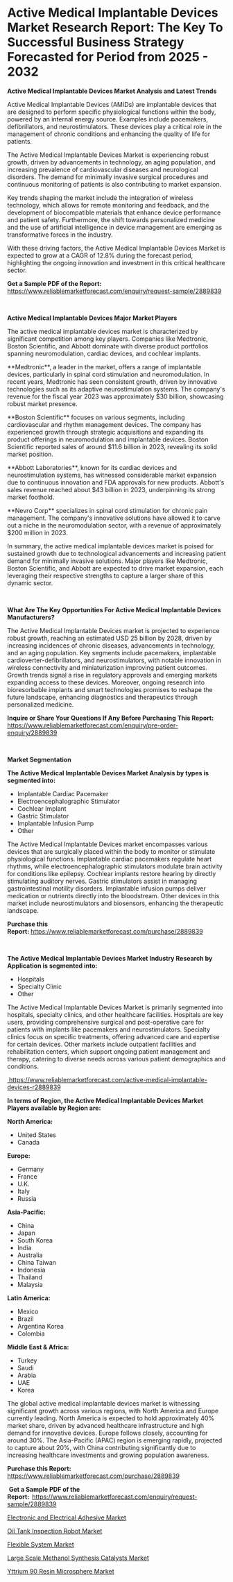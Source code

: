<p><h1>Active Medical Implantable Devices Market Research Report: The Key To Successful Business Strategy Forecasted for Period from 2025 - 2032</h1></p><p><strong>Active Medical Implantable Devices Market Analysis and Latest Trends</strong></p>
<p><p>Active Medical Implantable Devices (AMIDs) are implantable devices that are designed to perform specific physiological functions within the body, powered by an internal energy source. Examples include pacemakers, defibrillators, and neurostimulators. These devices play a critical role in the management of chronic conditions and enhancing the quality of life for patients.</p><p>The Active Medical Implantable Devices Market is experiencing robust growth, driven by advancements in technology, an aging population, and increasing prevalence of cardiovascular diseases and neurological disorders. The demand for minimally invasive surgical procedures and continuous monitoring of patients is also contributing to market expansion.</p><p>Key trends shaping the market include the integration of wireless technology, which allows for remote monitoring and feedback, and the development of biocompatible materials that enhance device performance and patient safety. Furthermore, the shift towards personalized medicine and the use of artificial intelligence in device management are emerging as transformative forces in the industry.</p><p>With these driving factors, the Active Medical Implantable Devices Market is expected to grow at a CAGR of 12.8% during the forecast period, highlighting the ongoing innovation and investment in this critical healthcare sector.</p></p>
<p><strong>Get a Sample PDF of the Report:&nbsp;</strong> <a href="https://www.reliablemarketforecast.com/enquiry/request-sample/2889839?utm_campaign=1900&utm_medium=2&utm_source=Github&utm_content=ia&utm_term=14032025&utm_id=active-medical-implantable-devices">https://www.reliablemarketforecast.com/enquiry/request-sample/2889839</a></p>
<p>&nbsp;</p>
<p><strong>Active Medical Implantable Devices Major Market Players</strong></p>
<p><p>The active medical implantable devices market is characterized by significant competition among key players. Companies like Medtronic, Boston Scientific, and Abbott dominate with diverse product portfolios spanning neuromodulation, cardiac devices, and cochlear implants.</p><p>**Medtronic**, a leader in the market, offers a range of implantable devices, particularly in spinal cord stimulation and neuromodulation. In recent years, Medtronic has seen consistent growth, driven by innovative technologies such as its adaptive neurostimulation systems. The company's revenue for the fiscal year 2023 was approximately $30 billion, showcasing robust market presence.</p><p>**Boston Scientific** focuses on various segments, including cardiovascular and rhythm management devices. The company has experienced growth through strategic acquisitions and expanding its product offerings in neuromodulation and implantable devices. Boston Scientific reported sales of around $11.6 billion in 2023, revealing its solid market position.</p><p>**Abbott Laboratories**, known for its cardiac devices and neurostimulation systems, has witnessed considerable market expansion due to continuous innovation and FDA approvals for new products. Abbott's sales revenue reached about $43 billion in 2023, underpinning its strong market foothold.</p><p>**Nevro Corp** specializes in spinal cord stimulation for chronic pain management. The company's innovative solutions have allowed it to carve out a niche in the neuromodulation sector, with a revenue of approximately $200 million in 2023.</p><p>In summary, the active medical implantable devices market is poised for sustained growth due to technological advancements and increasing patient demand for minimally invasive solutions. Major players like Medtronic, Boston Scientific, and Abbott are expected to drive market expansion, each leveraging their respective strengths to capture a larger share of this dynamic sector.</p></p>
<p>&nbsp;</p>
<p><strong>What Are The Key Opportunities For Active Medical Implantable Devices Manufacturers?</strong></p>
<p><p>The Active Medical Implantable Devices market is projected to experience robust growth, reaching an estimated USD 25 billion by 2028, driven by increasing incidences of chronic diseases, advancements in technology, and an aging population. Key segments include pacemakers, implantable cardioverter-defibrillators, and neurostimulators, with notable innovation in wireless connectivity and miniaturization improving patient outcomes. Growth trends signal a rise in regulatory approvals and emerging markets expanding access to these devices. Moreover, ongoing research into bioresorbable implants and smart technologies promises to reshape the future landscape, enhancing diagnostics and therapeutics through personalized medicine.</p></p>
<p><strong>Inquire or Share Your Questions If Any Before Purchasing This Report:</strong> <a href="https://www.reliablemarketforecast.com/enquiry/pre-order-enquiry/2889839?utm_campaign=1900&utm_medium=2&utm_source=Github&utm_content=ia&utm_term=14032025&utm_id=active-medical-implantable-devices">https://www.reliablemarketforecast.com/enquiry/pre-order-enquiry/2889839</a></p>
<p>&nbsp;</p>
<p><strong>Market Segmentation</strong></p>
<p><strong>The Active Medical Implantable Devices Market Analysis by types is segmented into:</strong></p>
<p><ul><li>Implantable Cardiac Pacemaker</li><li>Electroencephalographic Stimulator</li><li>Cochlear Implant</li><li>Gastric Stimulator</li><li>Implantable Infusion Pump</li><li>Other</li></ul></p>
<p><p>The Active Medical Implantable Devices market encompasses various devices that are surgically placed within the body to monitor or stimulate physiological functions. Implantable cardiac pacemakers regulate heart rhythms, while electroencephalographic stimulators modulate brain activity for conditions like epilepsy. Cochlear implants restore hearing by directly stimulating auditory nerves. Gastric stimulators assist in managing gastrointestinal motility disorders. Implantable infusion pumps deliver medication or nutrients directly into the bloodstream. Other devices in this market include neurostimulators and biosensors, enhancing the therapeutic landscape.</p></p>
<p><strong>Purchase this Report:&nbsp;</strong><a href="https://www.reliablemarketforecast.com/purchase/2889839?utm_campaign=1900&utm_medium=2&utm_source=Github&utm_content=ia&utm_term=14032025&utm_id=active-medical-implantable-devices">https://www.reliablemarketforecast.com/purchase/2889839</a></p>
<p>&nbsp;</p>
<p><strong>The Active Medical Implantable Devices Market Industry Research by Application is segmented into:</strong></p>
<p><ul><li>Hospitals</li><li>Specialty Clinic</li><li>Other</li></ul></p>
<p><p>The Active Medical Implantable Devices Market is primarily segmented into hospitals, specialty clinics, and other healthcare facilities. Hospitals are key users, providing comprehensive surgical and post-operative care for patients with implants like pacemakers and neurostimulators. Specialty clinics focus on specific treatments, offering advanced care and expertise for certain devices. Other markets include outpatient facilities and rehabilitation centers, which support ongoing patient management and therapy, catering to diverse needs across various patient demographics and conditions.</p></p>
<p><a href="https://www.reliablemarketforecast.com/active-medical-implantable-devices-r2889839?utm_campaign=1900&utm_medium=2&utm_source=Github&utm_content=ia&utm_term=14032025&utm_id=active-medical-implantable-devices">&nbsp;https://www.reliablemarketforecast.com/active-medical-implantable-devices-r2889839</a></p>
<p><strong>In terms of Region, the Active Medical Implantable Devices Market Players available by Region are:</strong></p>
<p>
    <p> <strong> North America: </strong>
        <ul>
            <li>United States</li>
            <li>Canada</li>
        </ul>
        </p> 
    <p> <strong> Europe: </strong>
        <ul>
            <li>Germany</li>
            <li>France</li>
            <li>U.K.</li>
            <li>Italy</li>
            <li>Russia</li>
        </ul>
        </p> 
    <p> <strong> Asia-Pacific: </strong>
        <ul>
            <li>China</li>
            <li>Japan</li>
            <li>South Korea</li>
            <li>India</li>
            <li>Australia</li>
            <li>China Taiwan</li>
            <li>Indonesia</li>
            <li>Thailand</li>
            <li>Malaysia</li>
        </ul>
        </p> 
    <p> <strong> Latin America: </strong>
        <ul>
            <li>Mexico</li>
            <li>Brazil</li>
            <li>Argentina Korea</li>
            <li>Colombia</li>
        </ul>
        </p> 
    <p> <strong> Middle East & Africa: </strong>
        <ul>
            <li>Turkey</li>
            <li>Saudi</li>
            <li>Arabia</li>
            <li>UAE</li>
            <li>Korea</li>
        </ul>
    </p>
    </p>
<p><p>The global active medical implantable devices market is witnessing significant growth across various regions, with North America and Europe currently leading. North America is expected to hold approximately 40% market share, driven by advanced healthcare infrastructure and high demand for innovative devices. Europe follows closely, accounting for around 30%. The Asia-Pacific (APAC) region is emerging rapidly, projected to capture about 20%, with China contributing significantly due to increasing healthcare investments and growing population awareness.</p></p>
<p><strong>Purchase this Report: </strong><a href="https://www.reliablemarketforecast.com/purchase/2889839?utm_campaign=1900&utm_medium=2&utm_source=Github&utm_content=ia&utm_term=14032025&utm_id=active-medical-implantable-devices">https://www.reliablemarketforecast.com/purchase/2889839</a></p>
<p>&nbsp;<strong>Get a Sample PDF of the Report:&nbsp;&nbsp;</strong><a href="https://www.reliablemarketforecast.com/enquiry/request-sample/2889839?utm_campaign=1900&utm_medium=2&utm_source=Github&utm_content=ia&utm_term=14032025&utm_id=active-medical-implantable-devices">https://www.reliablemarketforecast.com/enquiry/request-sample/2889839</a></p>
<p><strong></strong></p>
<p><p><a href="https://github.com/habyoneub/Market-Research-Report-List-1/blob/main/electronic-and-electrical-adhesive-market.md?utm_campaign=1900&utm_medium=2&utm_source=Github&utm_content=ia&utm_term=14032025&utm_id=active-medical-implantable-devices">Electronic and Electrical Adhesive Market</a></p><p><a href="https://github.com/nxauwedaroui2/Market-Research-Report-List-1/blob/main/oil-tank-inspection-robot-market.md?utm_campaign=1900&utm_medium=2&utm_source=Github&utm_content=ia&utm_term=14032025&utm_id=active-medical-implantable-devices">Oil Tank Inspection Robot Market</a></p><p><a href="https://github.com/drissahrouk/Market-Research-Report-List-1/blob/main/flexible-system-market.md?utm_campaign=1900&utm_medium=2&utm_source=Github&utm_content=ia&utm_term=14032025&utm_id=active-medical-implantable-devices">Flexible System Market</a></p><p><a href="https://github.com/iontahoehlct/Market-Research-Report-List-1/blob/main/large-scale-methanol-synthesis-catalysts-market.md?utm_campaign=1900&utm_medium=2&utm_source=Github&utm_content=ia&utm_term=14032025&utm_id=active-medical-implantable-devices">Large Scale Methanol Synthesis Catalysts Market</a></p><p><a href="https://github.com/kemauteve/Market-Research-Report-List-1/blob/main/yttrium-90-resin-microsphere-market.md?utm_campaign=1900&utm_medium=2&utm_source=Github&utm_content=ia&utm_term=14032025&utm_id=active-medical-implantable-devices">Yttrium 90 Resin Microsphere Market</a></p></p>